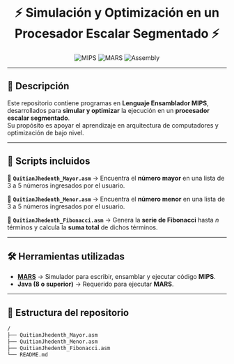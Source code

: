 <!-- Encabezado con estilo -->
<h1 align="center">⚡️ Simulación y Optimización en un Procesador Escalar Segmentado ⚡️</h1>

<p align="center">
  <img src="https://img.shields.io/badge/Assembler-MIPS-blue?style=for-the-badge&logo=assemblyscript" alt="MIPS">
  <img src="https://img.shields.io/badge/Simulator-MARS-orange?style=for-the-badge" alt="MARS">
  <img src="https://img.shields.io/badge/Language-Assembly-green?style=for-the-badge&logo=gnu" alt="Assembly">
</p>

---

## 📖 Descripción

Este repositorio contiene programas en **Lenguaje Ensamblador MIPS**, desarrollados para **simular y optimizar** la ejecución en un **procesador escalar segmentado**.  
Su propósito es apoyar el aprendizaje en arquitectura de computadores y optimización de bajo nivel.

---

## 📂 Scripts incluidos

🔹 **`QuitianJhedenth_Mayor.asm`** → Encuentra el **número mayor** en una lista de 3 a 5 números ingresados por el usuario.  

🔹 **`QuitianJhedenth_Menor.asm`** → Encuentra el **número menor** en una lista de 3 a 5 números ingresados por el usuario.  

🔹 **`QuitianJhedenth_Fibonacci.asm`** → Genera la **serie de Fibonacci** hasta *n* términos y calcula la **suma total** de dichos términos.  

---

## 🛠️ Herramientas utilizadas

- **[MARS](http://courses.missouristate.edu/KenVollmar/MARS/)** → Simulador para escribir, ensamblar y ejecutar código **MIPS**.  
- **Java (8 o superior)** → Requerido para ejecutar **MARS**.  

---

## 📁 Estructura del repositorio  

```bash
/
├── QuitianJhedenth_Mayor.asm
├── QuitianJhedenth_Menor.asm
├── QuitianJhedenth_Fibonacci.asm
└── README.md


